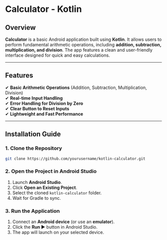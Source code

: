 # **Calculator - Kotlin**  

## Overview

**Calculator** is a basic Android application built using **Kotlin**. It allows users to perform fundamental arithmetic operations, including **addition, subtraction, multiplication, and division**. The app features a clean and user-friendly interface designed for quick and easy calculations.  

---

## **Features**  
✔ **Basic Arithmetic Operations** (Addition, Subtraction, Multiplication, Division)  
✔ **Real-time Input Handling**  
✔ **Error Handling for Division by Zero**  
✔ **Clear Button to Reset Inputs**  
✔ **Lightweight and Fast Performance**  

---

## **Installation Guide**  

### **1. Clone the Repository**  
```bash
git clone https://github.com/yourusername/kotlin-calculator.git
```  

### **2. Open the Project in Android Studio**  
1. Launch **Android Studio**.  
2. Click **Open an Existing Project**.  
3. Select the cloned `kotlin-calculator` folder.  
4. Wait for Gradle to sync.  

### **3. Run the Application**  
1. Connect an **Android device** (or use an **emulator**).  
2. Click the **Run ▶** button in Android Studio.  
3. The app will launch on your selected device.  
